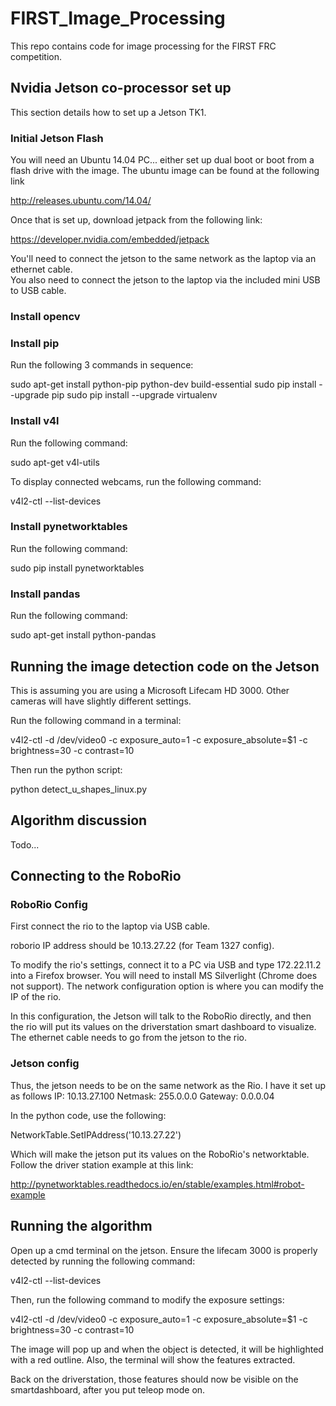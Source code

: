 # FIRST_Image_Processing
This repo contains code for image processing for the FIRST FRC competition. 

## Nvidia Jetson co-processor set up

This section details how to set up a Jetson TK1.  

### Initial Jetson Flash

You will need an Ubuntu 14.04 PC... either set up 
dual boot or boot from a flash drive with the image.  The ubuntu image can be found at the following link

http://releases.ubuntu.com/14.04/

Once that is set up, download jetpack from the following link:

https://developer.nvidia.com/embedded/jetpack

You'll need to connect the jetson to the same network as the laptop via an ethernet cable.  
You also need to connect the jetson to the laptop via the included mini USB to USB cable.

### Install opencv

### Install pip

Run the following 3 commands in sequence:

sudo apt-get install python-pip python-dev build-essential
sudo pip install --upgrade pip
sudo pip install --upgrade virtualenv

### Install v4l

Run the following command:

sudo apt-get v4l-utils

To display connected webcams, run the following command:

v4l2-ctl --list-devices

### Install pynetworktables

Run the following command:

sudo pip install pynetworktables

### Install pandas

Run the following command:

sudo apt-get install python-pandas

## Running the image detection code on the Jetson

This is assuming you are using a Microsoft Lifecam HD 3000.  Other cameras will have slightly different settings.

Run the following command in a terminal:

v4l2-ctl -d /dev/video0 -c exposure_auto=1 -c exposure_absolute=$1 -c brightness=30 -c contrast=10

Then run the python script:

python detect_u_shapes_linux.py

## Algorithm discussion

Todo...

## Connecting to the RoboRio

### RoboRio Config

First connect the rio to the laptop via USB cable.

roborio IP address should be 10.13.27.22 (for Team 1327 config).

To modify the rio's settings, connect it to a PC via USB and type 172.22.11.2 
into a Firefox browser.  You will need to install MS Silverlight (Chrome does not support).
The network configuration option is where you can modify the IP of the rio.

In this configuration, the Jetson will talk to the RoboRio directly, 
and then the rio will put its values on the driverstation smart dashboard to visualize.
The ethernet cable needs to go from the jetson to the rio.

### Jetson config

Thus, the jetson needs to be on the same network as the Rio.  I have it set up as follows
IP: 10.13.27.100
Netmask: 255.0.0.0
Gateway: 0.0.0.04

In the python code, use the following: 

NetworkTable.SetIPAddress('10.13.27.22')

Which will make the jetson put its values on the RoboRio's networktable.
Follow the driver station example at this link:

http://pynetworktables.readthedocs.io/en/stable/examples.html#robot-example

## Running the algorithm

Open up a cmd terminal on the jetson.  Ensure the lifecam 3000 is properly detected by running 
the following command:

v4l2-ctl --list-devices

Then, run the following command to modify the exposure settings:

v4l2-ctl -d /dev/video0 -c exposure_auto=1 -c exposure_absolute=$1 
-c brightness=30 -c contrast=10

The image will pop up and when the object is detected, it will be highlighted with a red outline.
Also, the terminal will show the features extracted.

Back on the driverstation, those features should now be visible on the smartdashboard, 
after you put teleop mode on.
